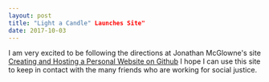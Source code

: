 ```yaml
---
layout: post
title: "Light a Candle" Launches Site"
date: 2017-10-03
---
```


I am very excited to be following the directions at Jonathan McGlowne's site [Creating and Hosting a Personal Website on Github](http://jmcglone.com/guides/github-pages/)
I hope I can use this site to keep in contact with the many friends who are working for social justice.
